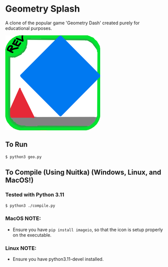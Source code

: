 # Geometry Splash
A clone of the popular game 'Geometry Dash' created purely for educational purposes.

![Geometry Splash logo](icons/Geometry_Splash_Logo.png)

## To Run
```console
$ python3 geo.py
```
## To Compile (Using Nuitka) (Windows, Linux, and MacOS!)
### Tested with Python 3.11
```console
$ python3 ./compile.py
```
### MacOS NOTE:
- Ensure you have `pip install imageio`, so that the icon is setup properly on the executable.

### Linux NOTE:
- Ensure you have python3.11-devel installed.